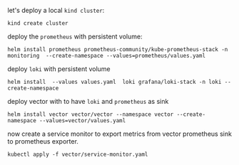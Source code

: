 let's deploy a local `kind cluster`:
``` 
kind create cluster
```

deploy the `prometheus` with persistent volume: 
``` 
helm install prometheus prometheus-community/kube-prometheus-stack -n monitoring  --create-namespace --values=prometheus/values.yaml
```
deploy `loki` with persistent volume
``` 
helm install  --values values.yaml  loki grafana/loki-stack -n loki --create-namespace
```
deploy vector with to have `loki` and `prometheus` as sink 
``` 
helm install vector vector/vector --namespace vector --create-namespace --values=vector/values.yaml
```

now create a service monitor to export metrics from vector prometheus sink to prometheus exporter.
``` 
kubectl apply -f vector/service-monitor.yaml
```
